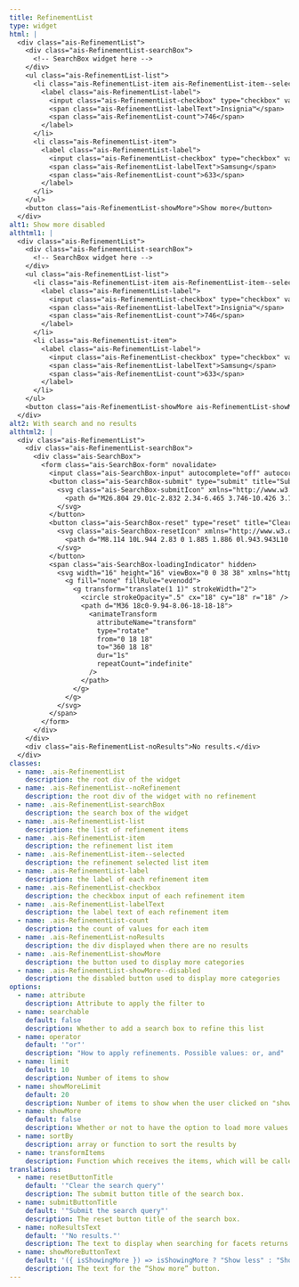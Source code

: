 ```yaml
---
title: RefinementList
type: widget
html: |
  <div class="ais-RefinementList">
    <div class="ais-RefinementList-searchBox">
      <!-- SearchBox widget here -->
    </div>
    <ul class="ais-RefinementList-list">
      <li class="ais-RefinementList-item ais-RefinementList-item--selected">
        <label class="ais-RefinementList-label">
          <input class="ais-RefinementList-checkbox" type="checkbox" value="Insignia™" checked="" />
          <span class="ais-RefinementList-labelText">Insignia™</span>
          <span class="ais-RefinementList-count">746</span>
        </label>
      </li>
      <li class="ais-RefinementList-item">
        <label class="ais-RefinementList-label">
          <input class="ais-RefinementList-checkbox" type="checkbox" value="Samsung">
          <span class="ais-RefinementList-labelText">Samsung</span>
          <span class="ais-RefinementList-count">633</span>
        </label>
      </li>
    </ul>
    <button class="ais-RefinementList-showMore">Show more</button>
  </div>
alt1: Show more disabled
althtml1: |
  <div class="ais-RefinementList">
    <div class="ais-RefinementList-searchBox">
      <!-- SearchBox widget here -->
    </div>
    <ul class="ais-RefinementList-list">
      <li class="ais-RefinementList-item ais-RefinementList-item--selected">
        <label class="ais-RefinementList-label">
          <input class="ais-RefinementList-checkbox" type="checkbox" value="Insignia™" checked="" />
          <span class="ais-RefinementList-labelText">Insignia™</span>
          <span class="ais-RefinementList-count">746</span>
        </label>
      </li>
      <li class="ais-RefinementList-item">
        <label class="ais-RefinementList-label">
          <input class="ais-RefinementList-checkbox" type="checkbox" value="Samsung">
          <span class="ais-RefinementList-labelText">Samsung</span>
          <span class="ais-RefinementList-count">633</span>
        </label>
      </li>
    </ul>
    <button class="ais-RefinementList-showMore ais-RefinementList-showMore--disabled" disabled>Show more</button>
  </div>
alt2: With search and no results
althtml2: |
  <div class="ais-RefinementList">
    <div class="ais-RefinementList-searchBox">
      <div class="ais-SearchBox">
        <form class="ais-SearchBox-form" novalidate>
          <input class="ais-SearchBox-input" autocomplete="off" autocorrect="off" autocapitalize="off" placeholder="Search for products" spellcheck="false" maxlength="512" type="search" value="" />
          <button class="ais-SearchBox-submit" type="submit" title="Submit the search query.">
            <svg class="ais-SearchBox-submitIcon" xmlns="http://www.w3.org/2000/svg" width="10" height="10" viewBox="0 0 40 40">
              <path d="M26.804 29.01c-2.832 2.34-6.465 3.746-10.426 3.746C7.333 32.756 0 25.424 0 16.378 0 7.333 7.333 0 16.378 0c9.046 0 16.378 7.333 16.378 16.378 0 3.96-1.406 7.594-3.746 10.426l10.534 10.534c.607.607.61 1.59-.004 2.202-.61.61-1.597.61-2.202.004L26.804 29.01zm-10.426.627c7.323 0 13.26-5.936 13.26-13.26 0-7.32-5.937-13.257-13.26-13.257C9.056 3.12 3.12 9.056 3.12 16.378c0 7.323 5.936 13.26 13.258 13.26z"></path>
            </svg>
          </button>
          <button class="ais-SearchBox-reset" type="reset" title="Clear the search query." hidden>
            <svg class="ais-SearchBox-resetIcon" xmlns="http://www.w3.org/2000/svg" viewBox="0 0 20 20" width="10" height="10">
              <path d="M8.114 10L.944 2.83 0 1.885 1.886 0l.943.943L10 8.113l7.17-7.17.944-.943L20 1.886l-.943.943-7.17 7.17 7.17 7.17.943.944L18.114 20l-.943-.943-7.17-7.17-7.17 7.17-.944.943L0 18.114l.943-.943L8.113 10z"></path>
            </svg>
          </button>
          <span class="ais-SearchBox-loadingIndicator" hidden>
            <svg width="16" height="16" viewBox="0 0 38 38" xmlns="http://www.w3.org/2000/svg" stroke="#444" class="ais-SearchBox-loadingIcon">
              <g fill="none" fillRule="evenodd">
                <g transform="translate(1 1)" strokeWidth="2">
                  <circle strokeOpacity=".5" cx="18" cy="18" r="18" />
                  <path d="M36 18c0-9.94-8.06-18-18-18">
                    <animateTransform
                      attributeName="transform"
                      type="rotate"
                      from="0 18 18"
                      to="360 18 18"
                      dur="1s"
                      repeatCount="indefinite"
                    />
                  </path>
                </g>
              </g>
            </svg>
          </span>
        </form>
      </div>
    </div>
    <div class="ais-RefinementList-noResults">No results.</div>
  </div>
classes:
  - name: .ais-RefinementList
    description: the root div of the widget
  - name: .ais-RefinementList--noRefinement
    description: the root div of the widget with no refinement
  - name: .ais-RefinementList-searchBox
    description: the search box of the widget
  - name: .ais-RefinementList-list
    description: the list of refinement items
  - name: .ais-RefinementList-item
    description: the refinement list item
  - name: .ais-RefinementList-item--selected
    description: the refinement selected list item
  - name: .ais-RefinementList-label
    description: the label of each refinement item
  - name: .ais-RefinementList-checkbox
    description: the checkbox input of each refinement item
  - name: .ais-RefinementList-labelText
    description: the label text of each refinement item
  - name: .ais-RefinementList-count
    description: the count of values for each item
  - name: .ais-RefinementList-noResults
    description: the div displayed when there are no results
  - name: .ais-RefinementList-showMore
    description: the button used to display more categories
  - name: .ais-RefinementList-showMore--disabled
    description: the disabled button used to display more categories
options:
  - name: attribute
    description: Attribute to apply the filter to
  - name: searchable
    default: false
    description: Whether to add a search box to refine this list
  - name: operator
    default: '"or"'
    description: "How to apply refinements. Possible values: or, and"
  - name: limit
    default: 10
    description: Number of items to show
  - name: showMoreLimit
    default: 20
    description: Number of items to show when the user clicked on "show more items"
  - name: showMore
    default: false
    description: Whether or not to have the option to load more values
  - name: sortBy
    description: array or function to sort the results by
  - name: transformItems
    description: Function which receives the items, which will be called before displaying them. Should return a new array with the same shape as the original array. Useful for mapping over the items to transform, remove or reorder them
translations:
  - name: resetButtonTitle
    default: '"Clear the search query"'
    description: The submit button title of the search box.
  - name: submitButtonTitle
    default: '"Submit the search query"'
    description: The reset button title of the search box.
  - name: noResultsText
    default: '"No results."'
    description: The text to display when searching for facets returns no results.
  - name: showMoreButtonText
    default: '({ isShowingMore }) => isShowingMore ? "Show less" : "Show more"'
    description: The text for the “Show more” button.
---
```

